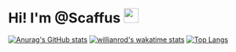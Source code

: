 # Hi! I'm @Scaffus <img src="https://raw.githubusercontent.com/MartinHeinz/MartinHeinz/master/wave.gif" width="30px">
[![Anurag's GitHub stats](https://github-readme-stats.vercel.app/api?username=scaffus&show_icons=true&theme=gruvbox&hide_rank=true)](https://github.com/anuraghazra/github-readme-stats) [![willianrod's wakatime stats](https://github-readme-stats.vercel.app/api/wakatime?username=scaffus&theme=gruvbox)](https://github.com/anuraghazra/github-readme-stats) 
[![Top Langs](https://github-readme-stats.vercel.app/api/top-langs/?username=scaffus&theme=gruvbox)](https://github.com/anuraghazra/github-readme-stats)

